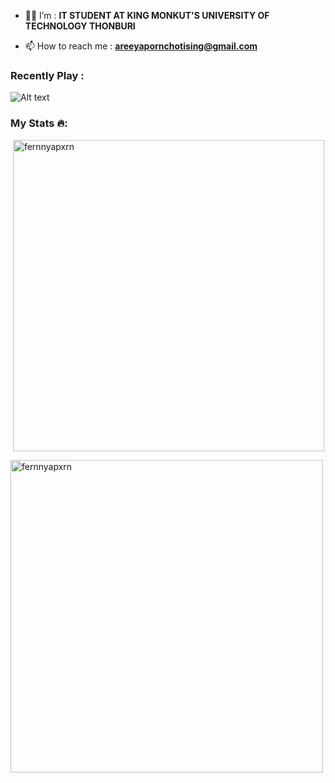 
- 👩‍💻 I’m  : **IT STUDENT AT KING MONKUT'S UNIVERSITY OF TECHNOLOGY THONBURI**

- 📫 How to reach me : **areeyapornchotising@gmail.com**

</h4>


<h3 align="left">Recently Play :</h3>

![Alt text](https://spotify-recently-played-readme.vercel.app/api?user=3152xyofupfatrqg3oey4xxvlqau)

<h3>My Stats 🔥:</h3>

<p>&nbsp;<img align="center" src="https://github-readme-stats.vercel.app/api?username=fernnyapxrn&show_icons=true&locale=en&theme=dark" alt="fernnyapxrn" width="498"/></p>

<p><img align="center" src="https://github-readme-streak-stats.herokuapp.com/?user=fernnyapxrn&&theme=dark" alt="fernnyapxrn" width="500"/>
</p>

